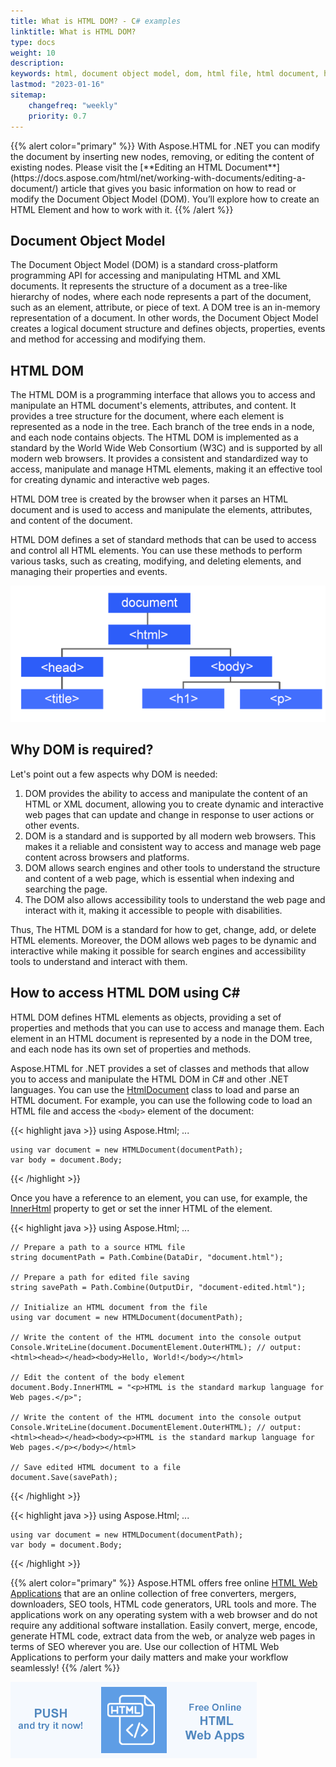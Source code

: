 ```yaml
---
title: What is HTML DOM? - C# examples
linktitle: What is HTML DOM?
type: docs
weight: 10
description: 
keywords: html, document object model, dom, html file, html document, html dom, dom tree, dom node, html document tree, node tree
lastmod: "2023-01-16"
sitemap:
    changefreq: "weekly"
    priority: 0.7
---
```


<link href="./../../style.css" rel="stylesheet" type="text/css" />
{{% alert color="primary" %}} 
With Aspose.HTML for .NET you can modify the document by inserting new nodes, removing, or editing the content of existing nodes. Please visit the [**Editing an HTML Document**](https://docs.aspose.com/html/net/working-with-documents/editing-a-document/) article that gives you basic information on how to read or modify the Document Object Model (DOM). You’ll explore how to create an HTML Element and how to work with it.
{{% /alert %}} 

## **Document Object Model**

The Document Object Model (DOM) is a standard cross-platform programming API for accessing and manipulating HTML and XML documents. It represents the structure of a document as a tree-like hierarchy of nodes, where each node represents a part of the document, such as an element, attribute, or piece of text. A DOM tree is an in-memory representation of a document. In other words, the Document Object Model creates a logical document structure and defines objects, properties, events and method for accessing and modifying them.


 ## **HTML DOM**

The HTML DOM is a programming interface that allows you to access and manipulate an HTML document's elements, attributes, and content. It provides a tree structure for the document, where each element is represented as a node in the tree. Each branch of the tree ends in a node, and each node contains objects. The HTML DOM is implemented as a standard by the World Wide Web Consortium (W3C) and is supported by all modern web browsers. It provides a consistent and standardized way to access, manipulate and manage HTML elements, making it an effective tool for creating dynamic and interactive web pages.

HTML DOM tree is created by the browser when it parses an HTML document and is used to access and manipulate the elements, attributes, and content of the document.

HTML DOM defines a set of standard methods that can be used to access and control all HTML elements. You can use these methods to perform various tasks, such as creating, modifying, and deleting elements, and managing their properties and events.

![Text "HTML document tree"](html-document-tree.png#center)

## **Why DOM is required?**

Let's point out a few aspects why DOM is needed:

1. DOM provides the ability to access and manipulate the content of an HTML or XML document, allowing you to create dynamic and interactive web pages that can update and change in response to user actions or other events.
2. DOM is a standard and is supported by all modern web browsers. This makes it a reliable and consistent way to access and manage web page content across browsers and platforms.
3. DOM allows search engines and other tools to understand the structure and content of a web page, which is essential when indexing and searching the page.
4. The DOM also allows accessibility tools to understand the web page and interact with it, making it accessible to people with disabilities.

Thus, The HTML DOM is a standard for how to get, change, add, or delete HTML elements. Moreover, the DOM allows web pages to be dynamic and interactive while making it possible for search engines and accessibility tools to understand and interact with them.

## **How to access HTML DOM using C#**

HTML DOM defines HTML elements as objects, providing a set of properties and methods that you can use to access and manage them. Each element in an HTML document is represented by a node in the DOM tree, and each node has its own set of properties and methods.

Aspose.HTML for .NET provides a set of classes and methods that allow you to access and manipulate the HTML DOM in C# and other .NET languages. You can use the [HtmlDocument](https://reference.aspose.com/html/net/aspose.html/htmldocument/) class to load and parse an HTML document. For example, you can use the following code to load an HTML file and access the `<body>` element of the document: 

{{< highlight java >}}
using Aspose.Html;
...

    using var document = new HTMLDocument(documentPath);
    var body = document.Body;
{{< /highlight >}}

Once you have a reference to an element, you can use, for example, the [InnerHtml](https://reference.aspose.com/html/net/aspose.html.dom/element/innerhtml/) property to get or set the inner HTML of the element.

{{< highlight java >}}
using Aspose.Html;
...

    // Prepare a path to a source HTML file
    string documentPath = Path.Combine(DataDir, "document.html");

    // Prepare a path for edited file saving 
    string savePath = Path.Combine(OutputDir, "document-edited.html");

    // Initialize an HTML document from the file
    using var document = new HTMLDocument(documentPath);

    // Write the content of the HTML document into the console output
    Console.WriteLine(document.DocumentElement.OuterHTML); // output: <html><head></head><body>Hello, World!</body></html>

    // Edit the content of the body element
    document.Body.InnerHTML = "<p>HTML is the standard markup language for Web pages.</p>";

    // Write the content of the HTML document into the console output
    Console.WriteLine(document.DocumentElement.OuterHTML); // output: <html><head></head><body><p>HTML is the standard markup language for Web pages.</p></body></html>

    // Save edited HTML document to a file
    document.Save(savePath);
{{< /highlight >}}

{{< highlight java >}}
using Aspose.Html;
...

    using var document = new HTMLDocument(documentPath);
    var body = document.Body;
{{< /highlight >}}


{{% alert color="primary" %}} 
Aspose.HTML offers free online [HTML Web Applications](https://products.aspose.app/html/applications) that are an online collection of free converters, mergers, downloaders, SEO tools, HTML code generators, URL tools and more. The applications work on any operating system with a web browser and do not require any additional software installation. Easily convert, merge, encode, generate HTML code, extract data from the web, or analyze web pages in terms of SEO wherever you are. Use our collection of HTML Web Applications to perform your daily matters and make your workflow seamlessly!
{{% /alert %}} 

<a href="https://products.aspose.app/html/applications" target="_blank">![Text "Banner HTML Web Applications"](../html-web-apps.png#center)</a> 







